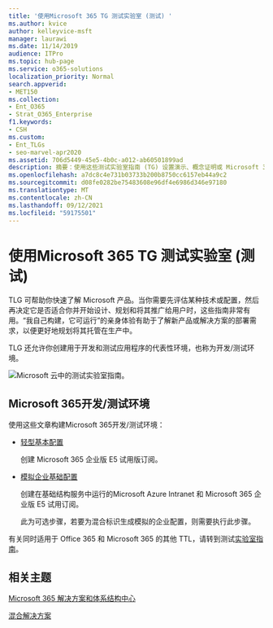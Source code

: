 ```yaml
---
title: '使用Microsoft 365 TG 测试实验室 (测试) '
ms.author: kvice
author: kelleyvice-msft
manager: laurawi
ms.date: 11/14/2019
audience: ITPro
ms.topic: hub-page
ms.service: o365-solutions
localization_priority: Normal
search.appverid:
- MET150
ms.collection:
- Ent_O365
- Strat_O365_Enterprise
f1.keywords:
- CSH
ms.custom:
- Ent_TLGs
- seo-marvel-apr2020
ms.assetid: 706d5449-45e5-4b0c-a012-ab60501899ad
description: 摘要：使用这些测试实验室指南 (TG) 设置演示、概念证明或 Microsoft 365。
ms.openlocfilehash: a7dc8c4e731b03733b200b8750cc6157eb44a9c2
ms.sourcegitcommit: d08fe0282be75483608e96df4e6986d346e97180
ms.translationtype: MT
ms.contentlocale: zh-CN
ms.lasthandoff: 09/12/2021
ms.locfileid: "59175501"
---
```

# <a name="test-microsoft-365-with-test-lab-guides-tlgs"></a>使用Microsoft 365 TG 测试实验室 (测试) 

TLG 可帮助你快速了解 Microsoft 产品。当你需要先评估某种技术或配置，然后再决定它是否适合你并开始设计、规划和将其推广给用户时，这些指南非常有用。“我自己构建，它可运行”的亲身体验有助于了解新产品或解决方案的部署需求，以便更好地规划将其托管在生产中。
  
TLG 还允许你创建用于开发和测试应用程序的代表性环境，也称为开发/测试环境。
  
![Microsoft 云中的测试实验室指南。](../media/24ad0d1b-3274-40fb-972a-b8188b7268d1.png)
  
## <a name="microsoft-365-devtest-environment"></a>Microsoft 365开发/测试环境

使用这些文章构建Microsoft 365开发/测试环境：
  
- [轻型基本配置](lightweight-base-configuration-microsoft-365-enterprise.md)
    
    创建 Microsoft 365 企业版 E5 试用版订阅。

- [模拟企业基础配置](simulated-ent-base-configuration-microsoft-365-enterprise.md)
    
    创建在基础结构服务中运行的Microsoft Azure Intranet 和 Microsoft 365 企业版 E5 试用订阅。 

    此为可选步骤，若要为混合标识生成模拟的企业配置，则需要执行此步骤。
    
有关同时适用于 Office 365 和 Microsoft 365 的其他 TTL，请转到测试[实验室指南](m365-enterprise-test-lab-guides.md)。  
    
## <a name="related-topics"></a>相关主题

[Microsoft 365 解决方案和体系结构中心](../solutions/index.yml)
  
[混合解决方案](hybrid-solutions.md)